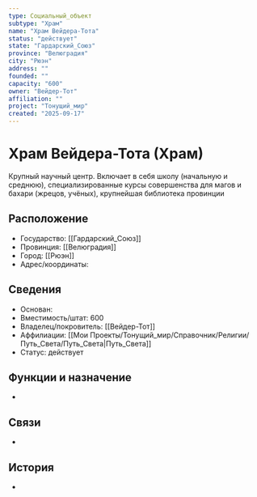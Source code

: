 ```yaml
---
type: Социальный_объект
subtype: "Храм"
name: "Храм Вейдера-Тота"
status: "действует"
state: "Гардарский_Союз"
province: "Велюградия"
city: "Рюэн"
address: ""
founded: ""
capacity: "600"
owner: "Вейдер-Тот"
affiliation: ""
project: "Тонущий_мир"
created: "2025-09-17"
---
```


# Храм Вейдера-Тота (Храм)

Крупный научный центр. Включает в себя школу (начальную и среднюю), специализированные курсы совершенства для магов и бахари (жрецов, учёных), крупнейшая библиотека провинции

## Расположение

- Государство: [[Гардарский_Союз]]
- Провинция: [[Велюградия]]
- Город: [[Рюэн]]
- Адрес/координаты: 

## Сведения

- Основан: 
- Вместимость/штат: 600
- Владелец/покровитель: [[Вейдер-Тот]]
- Аффилиации: [[Мои Проекты/Тонущий_мир/Справочник/Религии/Путь_Света/Путь_Света|Путь_Света]]
- Статус: действует

## Функции и назначение
- 

## Связи

-

## История

-
